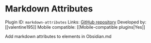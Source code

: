 # Markdown Attributes

Plugin ID: `markdown-attributes`
Links: [GitHub repository](https://github.com/valentine195/obsidian-markdown-attributes)
Developed by: [[valentine195]]
Mobile compatible: [[Mobile-compatible plugins|Yes]]

Add markdown attributes to elements in Obsidian.md
